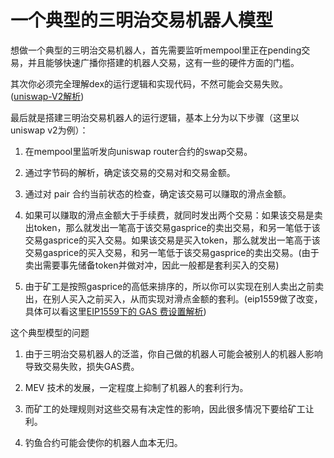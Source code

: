 # 一个典型的三明治交易机器人模型

想做一个典型的三明治交易机器人，首先需要监听mempool里正在pending交易，并且能够快速广播你搭建的机器人交易，这有一些的硬件方面的门槛。

其次你必须完全理解dex的运行逻辑和实现代码，不然可能会交易失败。([uniswap-V2解析](../../DEX/Uniswap-v2/README.md))

最后就是搭建三明治交易机器人的运行逻辑，基本上分为以下步骤（这里以uniswap v2为例）：

1. 在mempool里监听发向uniswap router合约的swap交易。

2. 通过字节码的解析，确定该交易的交易对和交易金额。

3. 通过对 pair 合约当前状态的检查，确定该交易可以赚取的滑点金额。

4. 如果可以赚取的滑点金额大于手续费，就同时发出两个交易：如果该交易是卖出token，那么就发出一笔高于该交易gasprice的卖出交易，和另一笔低于该交易gasprice的买入交易。如果该交易是买入token，那么就发出一笔高于该交易gasprice的买入交易，和另一笔低于该交易gasprice的卖出交易。(由于卖出需要事先储备token并做对冲，因此一般都是套利买入的交易)

5. 由于矿工是按照gasprice的高低来排序的，所以你可以实现在别人卖出之前卖出，在别人买入之前买入，从而实现对滑点金额的套利。(eip1559做了改变，具体可以看这里[EIP1559下的 GAS 费设置解析](../../Event/EIP1559_GAS.md))

这个典型模型的问题

1. 由于三明治交易机器人的泛滥，你自己做的机器人可能会被别人的机器人影响导致交易失败，损失GAS费。

2. MEV 技术的发展，一定程度上抑制了机器人的套利行为。

3. 而矿工的处理规则对这些交易有决定性的影响，因此很多情况下要给矿工让利。

4. 钓鱼合约可能会使你的机器人血本无归。
